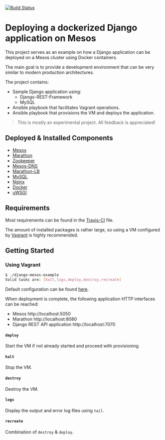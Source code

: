 [![Build Status](https://travis-ci.org/georgepsarakis/django-mesos-example.svg?branch=master)](https://travis-ci.org/georgepsarakis/django-mesos-example)

# Deploying a dockerized Django application on Mesos

This project serves as an example on how a Django application can be deployed on a Mesos cluster using Docker containers.

The main goal is to provide a development environment that can be very similar to modern production architectures.

The project contains:

- Sample Django application using:
  * Django-REST-Framework
  * MySQL
- Ansible playbook that facilitates Vagrant operations.
- Ansible playbook that provisions the VM and deploys the application.

> This is mostly an experimental project. All feedback is appreciated!

## Deployed & Installed Components

- [Mesos](http://mesos.apache.org/)
- [Marathon](https://mesosphere.github.io/marathon/)
- [Zookeeper](https://zookeeper.apache.org/)
- [Mesos-DNS](https://mesosphere.github.io/mesos-dns/)
- [Marathon-LB](https://github.com/mesosphere/marathon-lb)
- [MySQL](https://www.mysql.com/)
- [Nginx](http://nginx.org/)
- [Docker](https://docs.docker.com/)
- [uWSGI](http://uwsgi.readthedocs.io/en/latest/)

## Requirements

Most requirements can be found in the [Travis-CI](https://github.com/georgepsarakis/django-mesos-example/blob/master/.travis.yml) file.

The amount of installed packages is rather large, so using a VM configured by [Vagrant](https://www.vagrantup.com/) is highly recommended.

## Getting Started

### Using Vagrant

```bash
$ ./django-mesos-example 
Valid tasks are: [halt,logs,deploy,destroy,recreate]
```

Default configuration can be found [here](https://github.com/georgepsarakis/django-mesos-example/blob/master/provisioning/roles/vagrant/defaults/main.yml).

When deployment is complete, the following application HTTP interfaces can be reached:

- Mesos http://localhost:5050
- Marathon http://localhost:8080
- Django REST API application http://localhost:7070

#### `deploy`

Start the VM if not already started and proceed with provisioning.

#### `halt`

Stop the VM.

#### `destroy`

Destroy the VM.

#### `logs`

Display the output and error log files using `tail`.

#### `recreate`

Combination of `destroy` & `deploy`.






